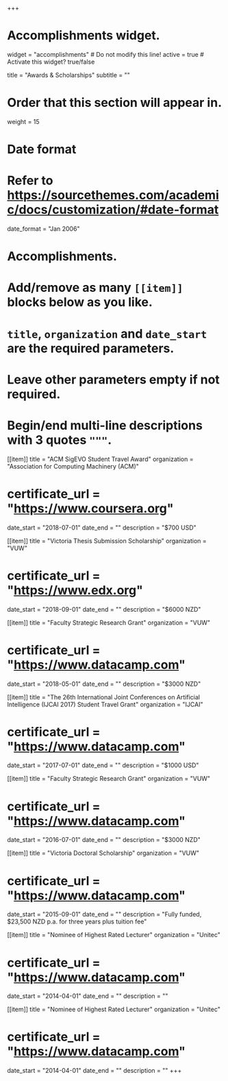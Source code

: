 +++
# Accomplishments widget.
widget = "accomplishments"  # Do not modify this line!
active = true  # Activate this widget? true/false

title = "Awards & Scholarships"
subtitle = ""

# Order that this section will appear in.
weight = 15

# Date format
#   Refer to https://sourcethemes.com/academic/docs/customization/#date-format
date_format = "Jan 2006"

# Accomplishments.
#   Add/remove as many `[[item]]` blocks below as you like.
#   `title`, `organization` and `date_start` are the required parameters.
#   Leave other parameters empty if not required.
#   Begin/end multi-line descriptions with 3 quotes `"""`.

[[item]]
  title = "ACM SigEVO Student Travel Award"
  organization = "Association for Computing Machinery (ACM)"
  # certificate_url = "https://www.coursera.org"
  date_start = "2018-07-01"
  date_end = ""
  description = "$700 USD"

[[item]]
  title = "Victoria Thesis Submission Scholarship"
  organization = "VUW"
  # certificate_url = "https://www.edx.org"
  date_start = "2018-09-01"
  date_end = ""
  description = "$6000 NZD"
  
[[item]]
  title = "Faculty Strategic Research Grant"
  organization = "VUW"
  # certificate_url = "https://www.datacamp.com"
  date_start = "2018-05-01"
  date_end = ""
  description = "$3000 NZD"

[[item]]
  title = "The 26th International Joint Conferences on Artificial Intelligence (IJCAI 2017) Student Travel Grant"
  organization = "IJCAI"
  # certificate_url = "https://www.datacamp.com"
  date_start = "2017-07-01"
  date_end = ""
  description = "$1000 USD"

[[item]]
  title = "Faculty Strategic Research Grant"
  organization = "VUW"
  # certificate_url = "https://www.datacamp.com"
  date_start = "2016-07-01"
  date_end = ""
  description = "$3000 NZD"

[[item]]
  title = "Victoria Doctoral Scholarship"
  organization = "VUW"
  # certificate_url = "https://www.datacamp.com"
  date_start = "2015-09-01"
  date_end = ""
  description = "Fully funded, $23,500 NZD p.a. for three years plus tuition fee"

[[item]]
  title = "Nominee of Highest Rated Lecturer"
  organization = "Unitec"
  # certificate_url = "https://www.datacamp.com"
  date_start = "2014-04-01"
  date_end = ""
  description = ""

[[item]]
  title = "Nominee of Highest Rated Lecturer"
  organization = "Unitec"
  # certificate_url = "https://www.datacamp.com"
  date_start = "2014-04-01"
  date_end = ""
  description = ""
+++
